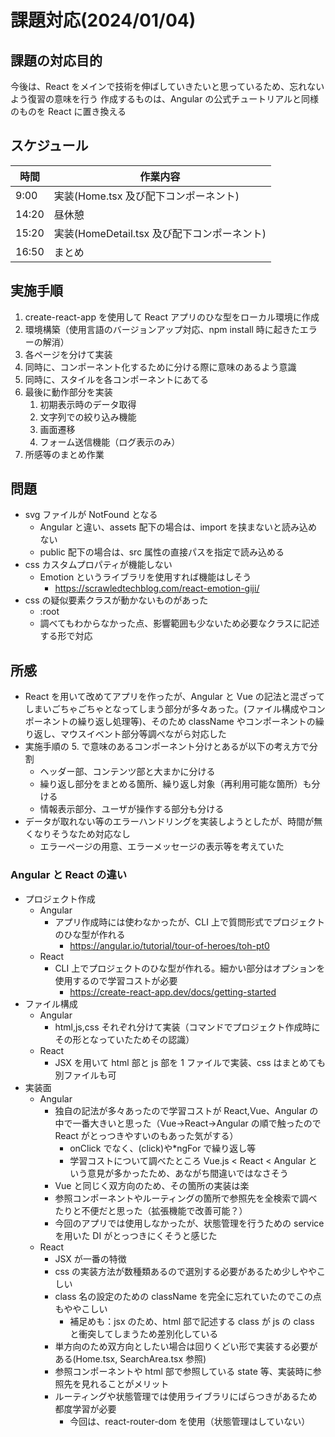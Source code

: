 # 課題対応(2024/01/04)

## 課題の対応目的

今後は、React をメインで技術を伸ばしていきたいと思っているため、忘れないよう復習の意味を行う
作成するものは、Angular の公式チュートリアルと同様のものを React に置き換える

## スケジュール

| 時間  | 作業内容                                    |
| ----- | ------------------------------------------- |
| 9:00  | 実装(Home.tsx 及び配下コンポーネント)       |
| 14:20 | 昼休憩                                      |
| 15:20 | 実装(HomeDetail.tsx 及び配下コンポーネント) |
| 16:50 | まとめ                                      |

## 実施手順

1. create-react-app を使用して React アプリのひな型をローカル環境に作成
2. 環境構築（使用言語のバージョンアップ対応、npm install 時に起きたエラーの解消）
3. 各ページを分けて実装
4. 同時に、コンポーネント化するために分ける際に意味のあるよう意識
5. 同時に、スタイルを各コンポーネントにあてる
6. 最後に動作部分を実装
    1. 初期表示時のデータ取得
    2. 文字列での絞り込み機能
    3. 画面遷移
    4. フォーム送信機能（ログ表示のみ）
7. 所感等のまとめ作業

## 問題

-   svg ファイルが NotFound となる
    -   Angular と違い、assets 配下の場合は、import を挟まないと読み込めない
    -   public 配下の場合は、src 属性の直接パスを指定で読み込める
-   css カスタムプロパティが機能しない
    -   Emotion というライブラリを使用すれば機能はしそう
        -   https://scrawledtechblog.com/react-emotion-giji/
-   css の疑似要素クラスが動かないものがあった
    -   :root
    -   調べてもわからなかった点、影響範囲も少ないため必要なクラスに記述する形で対応

## 所感

-   React を用いて改めてアプリを作ったが、Angular と Vue の記法と混ざってしまいごちゃごちゃとなってしまう部分が多々あった。(ファイル構成やコンポーネントの繰り返し処理等)、そのため className やコンポーネントの繰り返し、マウスイベント部分等調べながら対応した
-   実施手順の 5. で意味のあるコンポーネント分けとあるが以下の考え方で分割
    -   ヘッダー部、コンテンツ部と大まかに分ける
    -   繰り返し部分をまとめる箇所、繰り返し対象（再利用可能な箇所）も分ける
    -   情報表示部分、ユーザが操作する部分も分ける
-   データが取れない等のエラーハンドリングを実装しようとしたが、時間が無くなりそうなため対応なし
    -   エラーページの用意、エラーメッセージの表示等を考えていた

### Angular と React の違い

-   プロジェクト作成
    -   Angular
        -   アプリ作成時には使わなかったが、CLI 上で質問形式でプロジェクトのひな型が作れる
            -   https://angular.io/tutorial/tour-of-heroes/toh-pt0
    -   React
        -   CLI 上でプロジェクトのひな型が作れる。細かい部分はオプションを使用するので学習コストが必要
            -   https://create-react-app.dev/docs/getting-started
-   ファイル構成
    -   Angular
        -   html,js,css それぞれ分けて実装（コマンドでプロジェクト作成時にその形となっていたためその認識）
    -   React
        -   JSX を用いて html 部と js 部を 1 ファイルで実装、css はまとめても別ファイルも可
-   実装面
    -   Angular
        -   独自の記法が多々あったので学習コストが React,Vue、Angular の中で一番大きいと思った（Vue→React→Angular の順で触ったので React がとっつきやすいのもあった気がする）
            -   onClick でなく、(click)や\*ngFor で繰り返し等
            -   学習コストについて調べたところ Vue.js < React < Angular という意見が多かったため、あながち間違いではなさそう
        -   Vue と同じく双方向のため、その箇所の実装は楽
        -   参照コンポーネントやルーティングの箇所で参照先を全検索で調べたりと不便だと思った（拡張機能で改善可能？）
        -   今回のアプリでは使用しなかったが、状態管理を行うための service を用いた DI がとっつきにくそうと感じた
    -   React
        -   JSX が一番の特徴
        -   css の実装方法が数種類あるので選別する必要があるため少しややこしい
        -   class 名の設定のための className を完全に忘れていたのでこの点もややこしい
            -   補足めも：jsx のため、html 部で記述する class が js の class と衝突してしまうため差別化している
        -   単方向のため双方向としたい場合は回りくどい形で実装する必要がある(Home.tsx, SearchArea.tsx 参照)
        -   参照コンポーネントや html 部で参照している state 等、実装時に参照先を見れることがメリット
        -   ルーティングや状態管理では使用ライブラリにばらつきがあるため都度学習が必要
            -   今回は、react-router-dom を使用（状態管理はしていない）
